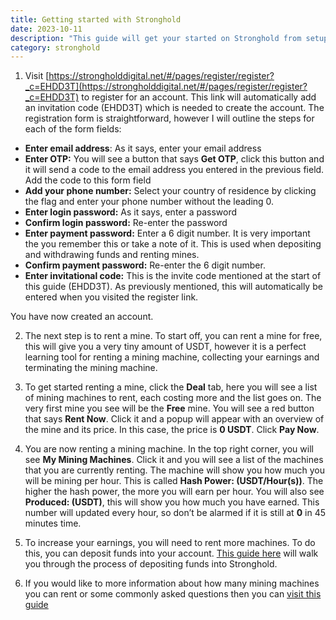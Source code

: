 ```yaml
---
title: Getting started with Stronghold
date: 2023-10-11
description: "This guide will get your started on Stronghold from setup to renting your first mining machine"
category: stronghold
---
```


1. Visit [https://strongholddigital.net/#/pages/register/register?_c=EHDD3T](https://strongholddigital.net/#/pages/register/register?_c=EHDD3T) to register for an account. This link will automatically add an invitation code (EHDD3T) which is needed to create the account. The registration form is straightforward, however I will outline the steps for each of the form fields:
- **Enter email address**: As it says, enter your email address
- **Enter OTP:** You will see a button that says **Get OTP**, click this button and it will send a code to the email address you entered in the previous field. Add the code to this form field
- **Add your phone number:** Select your country of residence by clicking the flag and enter your phone number without the leading 0.
- **Enter login password:** As it says, enter a password
- **Confirm login password:** Re-enter the password
- **Enter payment password:** Enter a 6 digit number. It is very important the you remember this or take a note of it. This is used when depositing and withdrawing funds and renting mines.
- **Confirm payment password:** Re-enter the 6 digit number.
- **Enter invitational code:** This is the invite code mentioned at the start of this guide (EHDD3T). As previously mentioned, this will automatically be entered when you visited the register link.

You have now created an account.

2. The next step is to rent a mine. To start off, you can rent a mine for free, this will give you a very tiny amount of USDT, however it is a perfect learning tool for renting a mining machine, collecting your earnings and terminating the mining machine.

3. To get started renting a mine, click the **Deal** tab, here you will see a list of mining machines to rent, each costing more and the list goes on. The very first mine you see will be the **Free** mine. You will see a red button that says **Rent Now**. Click it and a popup will appear with an overview of the mine and its price. In this case, the price is **0 USDT**. Click **Pay Now**.

4. You are now renting a mining machine. In the top right corner, you will see **My Mining Machines**. Click it and you will see a list of the machines that you are currently renting.
The machine will show you how much you will be mining per hour. This is called **Hash Power: (USDT/Hour(s))**. The higher the hash power, the more you will earn per hour. You will also see **Produced: (USDT)**, this will show you how much you have earned. This number will updated every hour, so don’t be alarmed if it is still at **0** in 45 minutes time.

5. To increase your earnings, you will need to rent more machines. To do this, you can deposit funds into your account. [This guide here](/posts/deposit-into-stronghold-digital/) will walk you through the process of depositing funds into Stronghold.

6. If you would like to more information about how many mining machines you can rent or some commonly asked questions then you can [visit this guide](/posts/stronghold-explained/)
